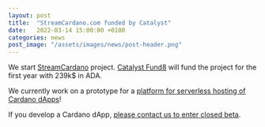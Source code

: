 ```yaml
---
layout: post
title:  "StreamCardano.com funded by Catalyst"
date:   2022-03-14 15:00:00 +0100
categories: news
post_image: "/assets/images/news/post-header.png"
---
```


We start [StreamCardano](https://www.streamcardano.com) project.
[Catalyst Fund8](https://drive.google.com/file/d/1s3jCE7pmoUujy3ASMia-UhFl2KLi_hnf/view) will fund the project for the first year with 239k$ in ADA.

We currently work on a prototype for a [platform for serverless hosting of Cardano dApps](https://cardano.ideascale.com/c/idea/396549)!

If you develop a Cardano dApp, [please contact us to enter closed beta](mailto:streamcardano@migamake.com).

